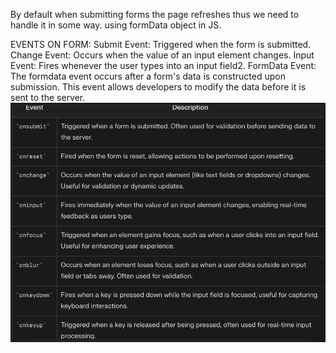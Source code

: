 By default when submitting forms the page refreshes thus we need to handle it in some way.
using formData object in JS.

EVENTS ON FORM:
Submit Event: Triggered when the form is submitted.
Change Event: Occurs when the value of an input element changes.
Input Event: Fires whenever the user types into an input field2.
FormData Event: The formdata event occurs after a form's data is constructed upon submission. This event allows developers to modify the data before it is sent to the server.
![events](image.png)
